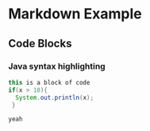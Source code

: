 # Markdown Example 

## Code Blocks 

### Java syntax highlighting 

```java
this is a block of code 
if(x > 10){
  System.out.println(x);
 }

yeah
```